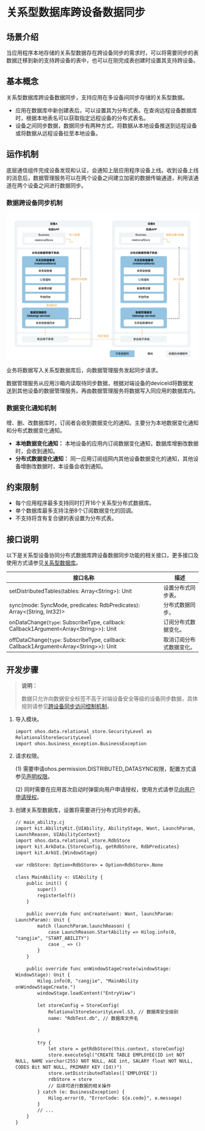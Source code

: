 # 关系型数据库跨设备数据同步

## 场景介绍

当应用程序本地存储的关系型数据存在跨设备同步的需求时，可以将需要同步的表数据迁移到新的支持跨设备的表中，也可以在刚完成表创建时设置其支持跨设备。

## 基本概念

关系型数据库跨设备数据同步，支持应用在多设备间同步存储的关系型数据。

- 应用在数据库中新创建表后，可以设置其为分布式表。在查询远程设备数据库时，根据本地表名可以获取指定远程设备的分布式表名。
- 设备之间同步数据，数据同步有两种方式，将数据从本地设备推送到远程设备或将数据从远程设备拉至本地设备。

## 运作机制

底层通信组件完成设备发现和认证，会通知上层应用程序设备上线。收到设备上线的消息后，数据管理服务可以在两个设备之间建立加密的数据传输通道，利用该通道在两个设备之间进行数据同步。

### 数据跨设备同步机制

![relationalStore_sync](figures/relational-store-sync.png)   <!-- ToBeReviewd -->

业务将数据写入关系型数据库后，向数据管理服务发起同步请求。

数据管理服务从应用沙箱内读取待同步数据，根据对端设备的deviceId将数据发送到其他设备的数据管理服务。再由数据管理服务将数据写入同应用的数据库内。

### 数据变化通知机制

增、删、改数据库时，订阅者会收到数据变化的通知。主要分为本地数据变化通知和分布式数据变化通知。

- **本地数据变化通知：** 本地设备的应用内订阅数据变化通知，数据库增删改数据时，会收到通知。
- **分布式数据变化通知：** 同一应用订阅组网内其他设备数据变化的通知，其他设备增删改数据时，本设备会收到通知。

## 约束限制

- 每个应用程序最多支持同时打开16个关系型分布式数据库。
- 单个数据库最多支持注册8个订阅数据变化的回调。
- 不支持将含有复合键的表设置为分布式表。

## 接口说明

以下是关系型设备协同分布式数据库跨设备数据同步功能的相关接口，更多接口及使用方式请参见[关系型数据库](../../../API_Reference/source_zh_cn/ArkData/cj-apis-relational_store.md)。

| 接口名称 | 描述 |
| -------- | -------- |
| setDistributedTables(tables: Array\<String>): Unit | 设置分布式同步表。 |
| sync(mode: SyncMode, predicates: RdbPredicates): Array\<(String, Int32)> | 分布式数据同步。 |
| onDataChange(`type`: SubscribeType, callback: Callback1Argument\<Array\<String>>): Unit | 订阅分布式数据变化。 |
| offDataChange(`type`: SubscribeType, callback: Callback1Argument\<Array\<String>>): Unit | 取消订阅分布式数据变化。 |

## 开发步骤

> **说明：**
>
> 数据只允许向数据安全标签不高于对端设备安全等级的设备同步数据，具体规则请参见[跨设备同步访问控制机制](cj-access-control-by-device-and-data-level.md#跨设备同步访问控制机制)。

1. 导入模块。

    <!-- compile -->

    ```cangjie
    import ohos.data.relational_store.SecurityLevel as RelationalStoreSecurityLevel
    import ohos.business_exception.BusinessException
    ```

2. 请求权限。

   (1) 需要申请ohos.permission.DISTRIBUTED_DATASYNC权限，配置方式请参见[声明权限](../security/AccessToken/cj-declare-permissions.md)。

   (2) 同时需要在应用首次启动时弹窗向用户申请授权，使用方式请参见[向用户申请授权](../security/AccessToken/cj-request-user-authorization.md)。

3. 创建关系型数据库，设置将需要进行分布式同步的表。

    <!-- compile -->

    ```cangjie
    // main_ability.cj
    import kit.AbilityKit.{UIAbility, AbilityStage, Want, LaunchParam, LaunchReason, UIAbilityContext}
    import ohos.data.relational_store.RdbStore
    import kit.ArkData.{StoreConfig, getRdbStore, RdbPredicates}
    import kit.ArkUI.{WindowStage}

    var rdbStore: Option<RdbStore> = Option<RdbStore>.None

    class MainAbility <: UIAbility {
        public init() {
            super()
            registerSelf()
        }

        public override func onCreate(want: Want, launchParam: LaunchParam): Unit {
            match (launchParam.launchReason) {
                case LaunchReason.StartAbility => Hilog.info(0, "cangjie", "START_ABILITY")
                case _ => ()
            }
        }

        public override func onWindowStageCreate(windowStage: WindowStage): Unit {
            Hilog.info(0, "cangjie", "MainAbility onWindowStageCreate.")
            windowStage.loadContent("EntryView")

            let storeConfig = StoreConfig(
                RelationalStoreSecurityLevel.S3, // 数据库安全级别
                name: "RdbTest.db", // 数据库文件名
                
            )

            try {
                let store = getRdbStore(this.context, storeConfig)
                store.executeSql("CREATE TABLE EMPLOYEE(ID int NOT NULL, NAME varchar(255) NOT NULL, AGE int, SALARY float NOT NULL, CODES Bit NOT NULL, PRIMARY KEY (Id))")
                store.setDistributedTables(['EMPLOYEE'])
                rdbStore = store
                // 后续可进行数据的相关操作
            } catch (e: BusinessException) {
                Hilog.error(0, "ErrorCode: ${e.code}", e.message)
            }
            // ...
        }
    }
    ```

